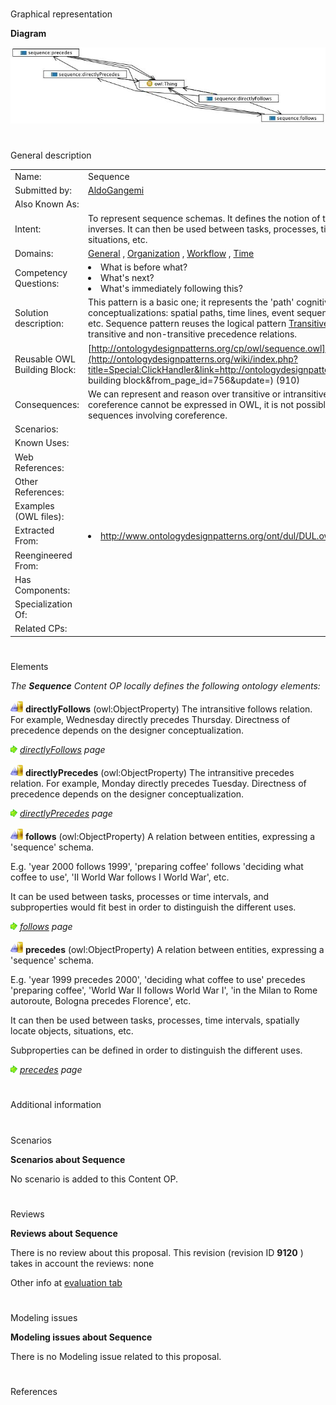 # 

 Graphical representation



__Diagram__ 





[![Image:Sequence.png](./Sequence.png)](../Image/Sequence.png.md "Image:Sequence.png")





# 

 General description




|  |  |
| --- | --- |
|  Name:  |  Sequence  |
|  Submitted by:  | [AldoGangemi](../User/AldoGangemi.md "User:AldoGangemi")  |
|  Also Known As:  |  |
|  Intent:  |  To represent sequence schemas. It defines the notion of transitive and intransitive precedence and their inverses.  It can then be used between tasks, processes, time intervals, spatially locate objects, situations, etc.  |
|  Domains:  | [General](../Community/General.md "Community:General")  , [Organization](../Community/Organization.md "Community:Organization")  , [Workflow](../Community/Workflow.md "Community:Workflow")  , [Time](../Community/Time.md "Community:Time")  |
|  Competency Questions:  | <li>       What is before what?      </li><li>       What's next?      </li><li>       What's immediately following this?      </li> |
|  Solution description:  |  This pattern is a basic one; it represents the 'path' cognitive schema, which underlies many different conceptualizations: spatial paths, time lines, event sequences, organizational hierarchies, graph paths, etc.  Sequence pattern reuses the logical pattern [Transitive reduction](http://ontologydesignpatterns.org/wiki/index.php?title=Submissions:TransitiveReduction&action=edit&redlink=1 "Submissions:TransitiveReduction (not yet written)")  , in order to represent both transitive and non-transitive precedence relations.  |
|  Reusable OWL Building Block:  | [http://ontologydesignpatterns.org/cp/owl/sequence.owl](http://ontologydesignpatterns.org/wiki/index.php?title=Special:ClickHandler&link=http://ontologydesignpatterns.org/cp/owl/sequence.owl&message=OWL building block&from_page_id=756&update=)  (910)  |
|  Consequences:  |  We can represent and reason over transitive or intransitive sequences of any kind. However, since coreference cannot be expressed in OWL, it is not possible to represent and reason over loops and other sequences involving coreference.  |
|  Scenarios:  |  |
|  Known Uses:  |  |
|  Web References:  |  |
|  Other References:  |  |
|  Examples (OWL files):  |  |
|  Extracted From:  | <li><a class="external free" href="http://www.ontologydesignpatterns.org/ont/dul/DUL.owl" rel="nofollow" title="http://www.ontologydesignpatterns.org/ont/dul/DUL.owl">        http://www.ontologydesignpatterns.org/ont/dul/DUL.owl       </a></li> |
|  Reengineered From:  |  |
|  Has Components:  |  |
|  Specialization Of:  |  |
|  Related CPs:  |  |



  





# 

 Elements



_The
 __Sequence__ 
 Content OP locally defines the following ontology elements:_ 





[![ObjectProperty](./20px-ObjectProperty.gif)](../Image/ObjectProperty.gif.md "ObjectProperty")
__directlyFollows__ 
 (owl:ObjectProperty) The intransitive follows relation. For example, Wednesday directly precedes Thursday. Directness of precedence depends on the designer conceptualization.
 
[![](./11px-ArrowRight.gif)](../Image/ArrowRight.gif.md "ArrowRight.gif")
_[directlyFollows](./Sequence/directlyFollows.md "Submissions:Sequence/directlyFollows") 
 page_ 



[![ObjectProperty](./20px-ObjectProperty.gif)](../Image/ObjectProperty.gif.md "ObjectProperty")
__directlyPrecedes__ 
 (owl:ObjectProperty) The intransitive precedes relation. For example, Monday directly precedes Tuesday. Directness of precedence depends on the designer conceptualization.
 
[![](./11px-ArrowRight.gif)](../Image/ArrowRight.gif.md "ArrowRight.gif")
_[directlyPrecedes](./Sequence/directlyPrecedes.md "Submissions:Sequence/directlyPrecedes") 
 page_ 



[![ObjectProperty](./20px-ObjectProperty.gif)](../Image/ObjectProperty.gif.md "ObjectProperty")
__follows__ 
 (owl:ObjectProperty) A relation between entities, expressing a 'sequence' schema.
 
 E.g. 'year 2000 follows 1999', 'preparing coffee' follows 'deciding what coffee to use', 'II World War follows I World War', etc.
 



 It can be used between tasks, processes or time intervals, and subproperties would fit best in order to distinguish the different uses.
 



[![](./11px-ArrowRight.gif)](../Image/ArrowRight.gif.md "ArrowRight.gif")
_[follows](./AOS_AGROVOC_Concept_Server_fundation_ontology_model/follows.md "Submissions:Sequence/follows") 
 page_ 



[![ObjectProperty](./20px-ObjectProperty.gif)](../Image/ObjectProperty.gif.md "ObjectProperty")
__precedes__ 
 (owl:ObjectProperty) A relation between entities, expressing a 'sequence' schema.
 
 E.g. 'year 1999 precedes 2000', 'deciding what coffee to use' precedes 'preparing coffee', 'World War II follows World War I', 'in the Milan to Rome autoroute, Bologna precedes Florence', etc.
 



 It can then be used between tasks, processes, time intervals, spatially locate objects, situations, etc.
 



 Subproperties can be defined in order to distinguish the different uses.
 



[![](./11px-ArrowRight.gif)](../Image/ArrowRight.gif.md "ArrowRight.gif")
_[precedes](./An_Ontology_Design_Pattern_for_Activity_Reasoning/precedes.md "Submissions:Sequence/precedes") 
 page_ 


# 

 Additional information



# 

 Scenarios




__Scenarios about Sequence__ 


 No scenario is added to this Content OP.
 




# 

 Reviews




__Reviews about Sequence__ 


 There is no review about this proposal.
This revision (revision ID
 __9120__ 
 ) takes in account the reviews: none
 



 Other info at
 [evaluation tab](http://ontologydesignpatterns.org/wiki/index.php?title=Submissions:Sequence&action=evaluation "http://ontologydesignpatterns.org/wiki/index.php?title=Submissions:Sequence&action=evaluation") 





  





# 

 Modeling issues




__Modeling issues about Sequence__ 


 There is no Modeling issue related to this proposal.
 




  





# 

 References